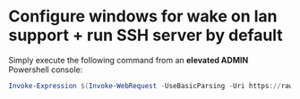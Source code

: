 # Configure windows for wake on lan support + run SSH server by default

Simply execute the following command from an **elevated ADMIN** Powershell console:

```powershell
Invoke-Expression $(Invoke-WebRequest -UseBasicParsing -Uri https://raw.githubusercontent.com/LeszekBlazewski/lab-229-cluster/master/wol/windows/configure_win.ps1).Content
```
